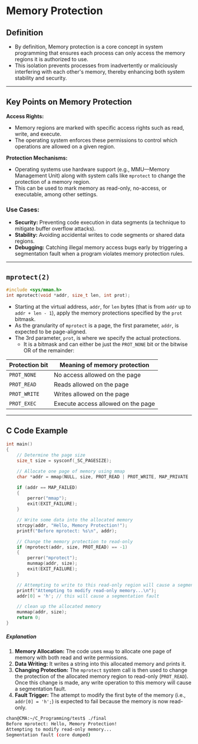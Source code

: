 # Memory Protection

## Definition

- By definition, Memory protection is a core concept in system programming that ensures each process can only access the memory regions it is authorized to use. 
- This isolation prevents processes from inadvertently or maliciously interfering with each other's memory, thereby enhancing both system stability and security.

---

## Key Points on Memory Protection

**Access Rights:**

- Memory regions are marked with specific access rights such as read, write, and execute. 
- The operating system enforces these permissions to control which operations are allowed on a given region.

**Protection Mechanisms:**

- Operating systems use hardware support (e.g., MMU—Memory Management Unit) along with system calls like `mprotect` to change the protection of a memory region.
- This can be used to mark memory as read-only, no-access, or executable, among other settings.

### **Use Cases:**

- **Security:** Preventing code execution in data segments (a technique to mitigate buffer overflow attacks).
- **Stability:** Avoiding accidental writes to code segments or shared data regions.
- **Debugging:** Catching illegal memory access bugs early by triggering a segmentation fault when a program violates memory protection rules.

---

## `mprotect(2)`

```c
#include <sys/mman.h>
int mprotect(void *addr, size_t len, int prot);
```

- Starting at the virtual address, `addr`, for `len` bytes (that is from `addr` up to `addr + len - 1`), apply the memory protections specified by the `prot` bitmask.
- As the granularity of `mprotect` is a page, the first parameter, `addr`, is expected to be page-aligned.
- The 3rd parameter, `prot`, is where we specify the actual protections.
  - It is a bitmask and can either be just the `PROT_NONE` bit or the bitwise OR of the remainder:

| Protection bit | Meaning of memory protection       |
| -------------- | ---------------------------------- |
| `PROT_NONE`    | No access allowed on the page      |
| `PROT_READ`    | Reads allowed on the page          |
| `PROT_WRITE`   | Writes allowed on the page         |
| `PROT_EXEC`    | Execute access allowed on the page |

---

## C Code Example

```c
int main()
{
    // Determine the page size
    size_t size = sysconf(_SC_PAGESIZE);

    // Allocate one page of memory using mmap
    char *addr = mmap(NULL, size, PROT_READ | PROT_WRITE, MAP_PRIVATE | MAP_ANONYMOUS, -1, 0);

    if (addr == MAP_FAILED)
    {
        perror("mmap");
        exit(EXIT_FAILURE);
    }

    // Write some data into the allocated memory
    strcpy(addr, "Hello, Memory Protection!");
    printf("Before mprotect: %s\n", addr);

    // Change the memory protection to read-only
    if (mprotect(addr, size, PROT_READ) == -1)
    {
        perror("mprotect");
        munmap(addr, size);
        exit(EXIT_FAILURE);
    }

    // Attempting to write to this read-only region will cause a segmentation fault
    printf("Attempting to modify read-only memory...\n");
    addr[0] = 'h'; // this will cause a segmentation fault

    // clean up the allocated memory
    munmap(addr, size);
    return 0;
}
```

##### Explanation

1. **Memory Allocation:**
   The code uses `mmap` to allocate one page of memory with both read and write permissions.
2. **Data Writing:**
   It writes a string into this allocated memory and prints it.
3. **Changing Protection:**
   The `mprotect` system call is then used to change the protection of the allocated memory region to read-only (`PROT_READ`). Once this change is made, any write operation to this memory will cause a segmentation fault.
4. **Fault Trigger:**
   The attempt to modify the first byte of the memory (i.e., `addr[0] = 'h';`) is expected to fail because the memory is now read-only.

```sh
chan@CMA:~/C_Programming/test$ ./final
Before mprotect: Hello, Memory Protection!
Attempting to modify read-only memory...
Segmentation fault (core dumped)
```

